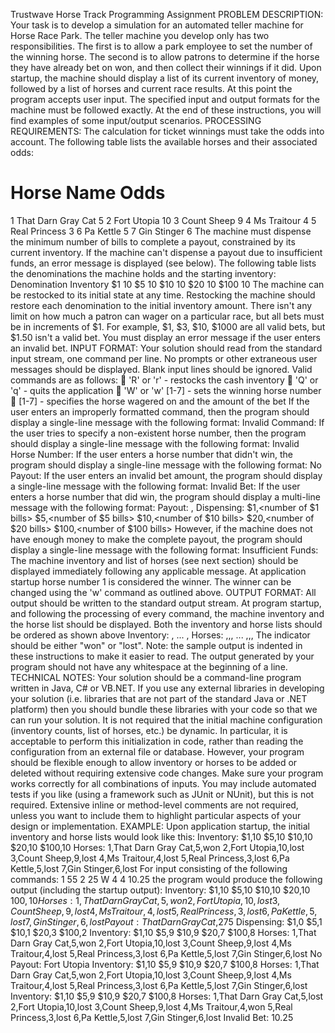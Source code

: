 Trustwave
Horse Track Programming Assignment
PROBLEM DESCRIPTION:
Your task is to develop a simulation for an automated teller machine for Horse Race Park. The teller machine you develop only has two responsibilities. The first is to allow a park employee to set the number of the winning horse. The second is to allow patrons to determine if the horse they have already bet on won, and then collect their winnings if it did. Upon startup, the machine should display a list of its current inventory of money, followed by a list of horses and current race results. At this point the program accepts user input. The specified input and output formats for the machine must be followed exactly. At the end of these instructions, you will find examples of some input/output scenarios.
PROCESSING REQUIREMENTS:
The calculation for ticket winnings must take the odds into account. The following table lists the available horses and their associated odds: 
# Horse Name Odds
1 That Darn Gray Cat 5
2 Fort Utopia 10
3 Count Sheep 9
4 Ms Traitour 4
5 Real Princess 3
6 Pa Kettle 5
7 Gin Stinger 6
The machine must dispense the minimum number of bills to complete a payout, constrained by its current inventory. If the machine can't dispense a payout due to insufficient funds, an error message is displayed (see below). The following table lists the denominations the machine holds and the starting inventory:
Denomination Inventory
$1 10
$5 10
$10 10
$20 10
$100 10
The machine can be restocked to its initial state at any time. Restocking the machine should restore each denomination to the initial inventory amount. There isn't any limit on how much a patron can wager on a particular race, but all bets must be in increments of $1. For example, $1, $3, $10, $1000 are all valid bets, but $1.50 isn't a valid bet. You must display an error message if the user enters an invalid bet.
INPUT FORMAT:
Your solution should read from the standard input stream, one command per line. No prompts or other extraneous user messages should be displayed. Blank input lines should be ignored. Valid commands are as follows:
 'R' or 'r' - restocks the cash inventory
 'Q' or 'q' - quits the application
 'W' or 'w' [1-7] - sets the winning horse number
 [1-7] <amount> - specifies the horse wagered on and the amount of the bet
If the user enters an improperly formatted command, then the program should display a single-line message with the following format:
Invalid Command: <characters that were entered>
If the user tries to specify a non-existent horse number, then the program should display a single-line message with the following format:
Invalid Horse Number: <number that was entered>
If the user enters a horse number that didn't win, the program should display a single-line message with the following format:
No Payout: <horse name>
If the user enters an invalid bet amount, the program should display a single-line message with the following format:
Invalid Bet: <amount>
If the user enters a horse number that did win, the program should display a multi-line message with the following format:
Payout: <horse name>,<total winnings>
Dispensing:
$1,<number of $1 bills>
$5,<number of $5 bills>
$10,<number of $10 bills>
$20,<number of $20 bills>
$100,<number of $100 bills>
However, if the machine does not have enough money to make the complete payout, the program should display a single-line message with the following format:
Insufficient Funds: <payout amount>
The machine inventory and list of horses (see next section) should be displayed immediately following any applicable message. At application startup horse number 1 is considered the winner. The winner can be changed using the 'w' command as outlined above.
OUTPUT FORMAT:
All output should be written to the standard output stream. At program startup, and following the processing of every command, the machine inventory and the horse list should be displayed. Both the inventory and horse lists should be ordered as shown above
Inventory:
<denomination>,<quantity in inventory>
...
<denomination>,<quantity in inventory>
Horses:
<horse number>,<horse name>,<odds>,<did-win>
...
<horse number>,<horse name>,<odds>,<did-win>
The <did-win> indicator should be either "won" or "lost". Note: the sample output is indented in these instructions to make it easier to read. The output generated by your program should not have any whitespace at the beginning of a line.
TECHNICAL NOTES:
Your solution should be a command-line program written in Java, C# or VB.NET. If you use any external libraries in developing your solution (i.e. libraries that are not part of the standard Java or .NET platform) then you should bundle these libraries with your code so that we can run your solution. It is not required that the initial machine configuration (inventory counts, list of horses, etc.) be dynamic. In particular, it is acceptable to perform this initialization in code, rather than reading the configuration from an external file or database. However, your program should be flexible enough to allow inventory or horses to be added or deleted without requiring extensive code changes. Make sure your program works correctly for all combinations of inputs. You may include automated tests if you like (using a framework such as JUnit or NUnit), but this is not required. Extensive inline or method-level comments are not required, unless you want to include them to highlight particular aspects of your design or implementation.
EXAMPLE:
Upon application startup, the initial inventory and horse lists would look like this:
Inventory:
$1,10
$5,10
$10,10
$20,10
$100,10
Horses:
1,That Darn Gray Cat,5,won
2,Fort Utopia,10,lost
3,Count Sheep,9,lost
4,Ms Traitour,4,lost
5,Real Princess,3,lost
6,Pa Kettle,5,lost
7,Gin Stinger,6,lost
For input consisting of the following commands:
1 55
2 25
W 4
4 10.25
the program would produce the following output (including the startup output):
Inventory:
$1,10
$5,10
$10,10
$20,10
$100,10
Horses:
1,That Darn Gray Cat,5,won
2,Fort Utopia,10,lost
3,Count Sheep,9,lost
4,Ms Traitour,4,lost
5,Real Princess,3,lost
6,Pa Kettle,5,lost
7,Gin Stinger,6,lost
Payout: That Darn Gray Cat,$275
Dispensing:
$1,0
$5,1
$10,1
$20,3
$100,2
Inventory:
$1,10
$5,9
$10,9
$20,7
$100,8
Horses:
1,That Darn Gray Cat,5,won
2,Fort Utopia,10,lost
3,Count Sheep,9,lost
4,Ms Traitour,4,lost
5,Real Princess,3,lost
6,Pa Kettle,5,lost
7,Gin Stinger,6,lost
No Payout: Fort Utopia
Inventory:
$1,10
$5,9
$10,9
$20,7
$100,8
Horses:
1,That Darn Gray Cat,5,won
2,Fort Utopia,10,lost
3,Count Sheep,9,lost
4,Ms Traitour,4,lost
5,Real Princess,3,lost
6,Pa Kettle,5,lost
7,Gin Stinger,6,lost
Inventory:
$1,10
$5,9
$10,9
$20,7
$100,8
Horses:
1,That Darn Gray Cat,5,lost
2,Fort Utopia,10,lost
3,Count Sheep,9,lost
4,Ms Traitour,4,won
5,Real Princess,3,lost
6,Pa Kettle,5,lost
7,Gin Stinger,6,lost
Invalid Bet: 10.25

